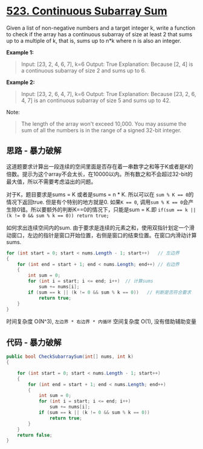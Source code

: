 # [523. Continuous Subarray Sum](https://leetcode.com/problems/continuous-subarray-sum/)

Given a list of non-negative numbers and a target integer k, write a function to check if the array has a continuous subarray of size at least 2 that sums up to a multiple of k, that is, sums up to n*k where n is also an integer.

**Example 1:**

> Input: [23, 2, 4, 6, 7],  k=6
> Output: True
> Explanation: Because [2, 4] is a continuous subarray of size 2 and sums up to 6.

**Example 2:**

> Input: [23, 2, 6, 4, 7],  k=6
> Output: True
> Explanation: Because [23, 2, 6, 4, 7] is an continuous subarray of size 5 and sums up to 42.

Note:

> The length of the array won't exceed 10,000.
> You may assume the sum of all the numbers is in the range of a signed 32-bit integer.

## 思路 - 暴力破解

这道题要求计算出一段连续的空间里面是否存在着一串数字之和等于K或者是K的倍数。提示为这个array不会太长，在10000以内。所有数之和不会超过32-bit的最大值，所以不需要考虑溢出的问题。

对于K，题目要求是sums = K 或者是sums = n * K. 所以可以在 `sum % K == 0`的情况下返回true. 但是有个特别的地方就是0. 如果`K == 0`, 调用`sum % K == 0`会产生除0错。所以要额外的判断K==0的情况下，只能是sum = K.即 `if(sum == k || (k != 0 && sum % k == 0)) return true;`

如何求出连续空间内的sum. 由于要求是连续的元素之和，使用双指针划定一个滑动窗口，左边的指针是窗口开始位置，右侧是窗口的结束位置。在窗口内滑动计算sums.

```csharp
for (int start = 0; start < nums.Length - 1; start++)   // 左边界
{
    for (int end = start + 1; end < nums.Length; end++) // 右边界
    {
        int sum = 0;
        for (int i = start; i <= end; i++)  // 计算sums
            sum += nums[i];
        if (sum == k || (k != 0 && sum % k == 0))   // 判断是否符合要求
            return true;
    }
}
```

时间复杂度 O(N^3), `左边界 * 右边界 * 内循环`
空间复杂度 O(1), 没有借助辅助变量

## 代码  - 暴力破解

```csharp
public bool CheckSubarraySum(int[] nums, int k)
{

    for (int start = 0; start < nums.Length - 1; start++)
    {
        for (int end = start + 1; end < nums.Length; end++)
        {
            int sum = 0;
            for (int i = start; i <= end; i++)
                sum += nums[i];
            if (sum == k || (k != 0 && sum % k == 0))
                return true;
        }
    }
    return false;
}
```
